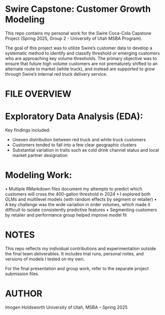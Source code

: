 # Swire Capstone: Customer Growth Modeling
This repo contains my personal work for the Swire Coca-Cola Capstone Project (Spring 2025, Group 2 - University of Utah MSBA Program).

The goal of this project was to utilize Swire’s customer data to develop a systematic method  to identify and classify threshold or emerging customers who are approaching key volume thresholds. The primary objective was to ensure that future high volume customers are not prematurely shifted to an alternate route to market (white truck), and instead are supported to grow through Swire’s internal red truck delivery service.

# FILE OVERVIEW

# Exploratory Data Analysis (EDA):
 Key findings included:
 - Uneven distribution between red truck and white truck customers
 - Customers tended to fall into a few clear geographic clusters
 - Substantial variation in traits such as cold drink channel status and local market partner designation

# Modeling Work:
• Multiple RMarkdown files document my attempts to predict which customers will cross the 400-gallon threshold in 2024
• I explored both GLMs and multilevel models (with random effects by segment or retailer)
• A key challenge was the wide variation in order volumes, which made it difficult to isolate consistently predictive features
• Segmenting customers by retailer and performance group helped improve model fit

# NOTES

This repo reflects my individual contributions and experimentation outside the final team deliverables. It includes trial runs, personal notes, and versions of models I tested on my own. 

For the final presentation and group work, refer to the separate project submission files.

# AUTHOR
Imogen Holdsworth University of Utah, MSBA – Spring 2025
